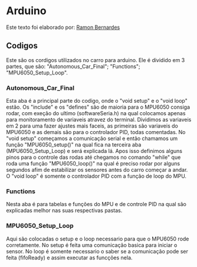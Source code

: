 # Arduino

Este texto foi elaborado por: [Ramon Bernardes](https://github.com/RamonRBF)

## Codigos

Este são os cordigos utilizados no carro para arduino. Ele é dividido em 3 partes, que são: "Autonomous_Car_Final"; "Functions"; "MPU6050_Setup_Loop".

### Autonomous_Car_Final

Esta aba é a principal parte do codigo, onde o "void setup" e o "void loop" estão. Os "include" e os "defines" são de maioria para o MPU6050 consiga rodar, com exeção do ultimo (softwareSeria.h) na qual colocamos apenas para monitoramento de variaveis atravez do terminal. Dividimos as variaveis em 2 para uma fazer ajustes mais faceis, as primeiras são variaveis do MPU6050 e as demais são para o controlador PID, todas comentadas.
No "void setup" começamos a comunicação serial e então chamamos um função "MPU6050_setup()" na qual fica na terceira aba (MPU6050_Setup_Loop) e será explicada lá. Apos isso definimos alguns pinos para o controle das rodas até chegamos no comando "while" que roda uma função "MPU6050_loop()" na qual é preciso rodar por alguns segundos afim de estabilizar os sensores antes do carro começar a andar.
O "void loop" é somente o controlador PID com a função de loop do MPU.

### Functions

Nesta aba é para tabelas e funções do MPU e de controle PID na qual são explicadas melhor nas suas respectivas pastas.

### MPU6050_Setup_Loop

Aqui são colocadas o setup e o loop necessario para que o MPU6050 rode corretamente. No setup é feita uma comunicação basica para iniciar o sensor. No loop é somente necessario o saber se a comunicação pode ser feita (fifoReady) e assim executar as funcções nela.
